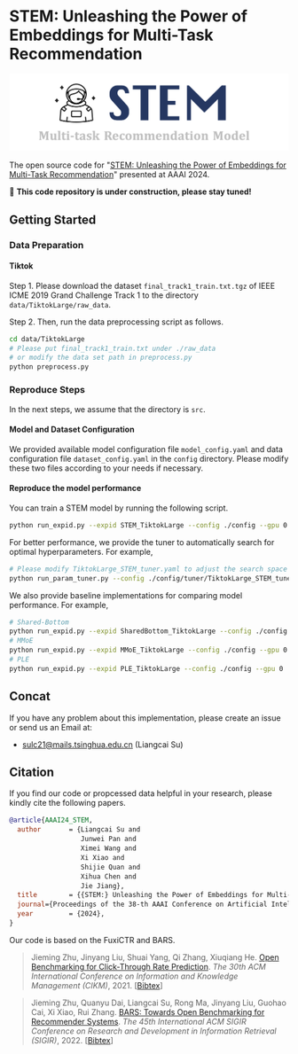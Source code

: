 # STEM: Unleashing the Power of Embeddings for Multi-Task Recommendation
![logo](assets/image.png)

The open source code for "[STEM: Unleashing the Power of Embeddings for Multi-Task Recommendation](https://arxiv.org/abs/2308.13537)" presented at AAAI 2024.


🚧 **This code repository is under construction, please stay tuned!**

## Getting Started
### Data Preparation
#### Tiktok 
Step 1. Please download the dataset ```final_track1_train.txt.tgz``` of IEEE ICME 2019 Grand Challenge Track 1 to the directory ```data/TiktokLarge/raw_data```.

Step 2. Then, run the data preprocessing script as follows.
```sh
cd data/TiktokLarge
# Please put final_track1_train.txt under ./raw_data
# or modify the data set path in preprocess.py
python preprocess.py
```

### Reproduce Steps

In the next steps, we assume that the directory is ```src```.

#### Model and Dataset Configuration
We provided available model configuration file ```model_config.yaml``` and data configuration file ```dataset_config.yaml``` in the ```config``` directory. Please modify these two files according to your needs if necessary.

#### Reproduce the model performance
You can train a STEM model by running the following script.
```sh
python run_expid.py --expid STEM_TiktokLarge --config ./config --gpu 0 
```
For better performance, we provide the tuner to automatically search for optimal hyperparameters. For example, 
```sh 
# Please modify TiktokLarge_STEM_tuner.yaml to adjust the search space
python run_param_tuner.py --config ./config/tuner/TiktokLarge_STEM_tuner.yaml --gpu 0 1 
```
We also provide baseline implementations for comparing model performance. For example, 
```sh
# Shared-Bottom
python run_expid.py --expid SharedBottom_TiktokLarge --config ./config --gpu 0 
# MMoE
python run_expid.py --expid MMoE_TiktokLarge --config ./config --gpu 0 
# PLE
python run_expid.py --expid PLE_TiktokLarge --config ./config --gpu 0 
```

## Concat 
If you have any problem about this implementation, please create an issue or send us an Email at: 
- sulc21@mails.tsinghua.edu.cn (Liangcai Su)

## Citation

If you find our code or propcessed data helpful in your research, please kindly cite the following papers.
```bibtex
@article{AAAI24_STEM,
  author       = {Liangcai Su and
                  Junwei Pan and
                  Ximei Wang and
                  Xi Xiao and
                  Shijie Quan and
                  Xihua Chen and
                  Jie Jiang},
  title        = {{STEM:} Unleashing the Power of Embeddings for Multi-task Recommendation},
  journal={Proceedings of the 38-th AAAI Conference on Artificial Intelligence (AAAI 2024)}
  year         = {2024},
}
```


Our code is based on the FuxiCTR and BARS. 

> Jieming Zhu, Jinyang Liu, Shuai Yang, Qi Zhang, Xiuqiang He. [Open Benchmarking for Click-Through Rate Prediction](https://arxiv.org/abs/2009.05794). *The 30th ACM International Conference on Information and Knowledge Management (CIKM)*, 2021. [[Bibtex](https://dblp.org/rec/conf/cikm/ZhuLYZH21.html?view=bibtex)]

> Jieming Zhu, Quanyu Dai, Liangcai Su, Rong Ma, Jinyang Liu, Guohao Cai, Xi Xiao, Rui Zhang. [BARS: Towards Open Benchmarking for Recommender Systems](https://arxiv.org/abs/2205.09626). *The 45th International ACM SIGIR Conference on Research and Development in Information Retrieval (SIGIR)*, 2022. [[Bibtex](https://dblp.org/rec/conf/sigir/ZhuDSMLCXZ22.html?view=bibtex)]
